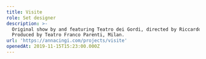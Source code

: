 ```yaml
---
title: Visite
role: Set designer
description: >-
  Original show by and featuring Teatro dei Gordi, directed by Riccardo Pippa.
  Produced by Teatro Franco Parenti, Milan.
url: 'https://annacingi.com/projects/visite'
openedAt: 2019-11-15T15:23:00.000Z
---
```


